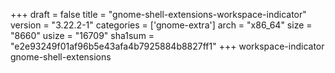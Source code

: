 +++
draft = false
title = "gnome-shell-extensions-workspace-indicator"
version = "3.22.2-1"
categories = ['gnome-extra']
arch = "x86_64"
size = "8660"
usize = "16709"
sha1sum = "e2e93249f01af96b5e43afa4b7925884b8827ff1"
+++
workspace-indicator gnome-shell-extensions